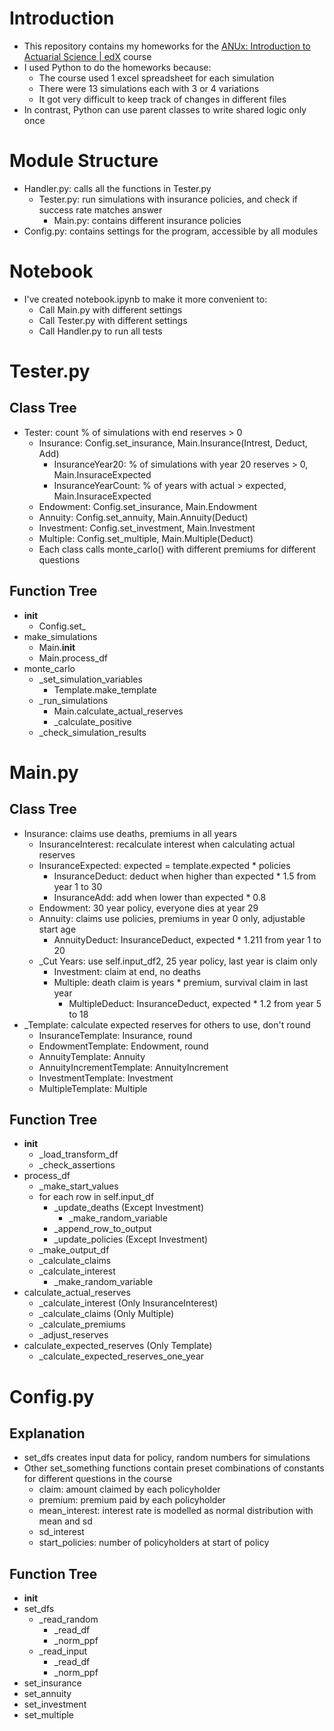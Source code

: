 # Introduction
- This repository contains my homeworks for the [ANUx: Introduction to Actuarial Science | edX](https://www.edx.org/learn/actuarial-science/australian-national-university-introduction-to-actuarial-science) course
- I used Python to do the homeworks because:
    - The course used 1 excel spreadsheet for each simulation
    - There were 13 simulations each with 3 or 4 variations
    - It got very difficult to keep track of changes in different files
- In contrast, Python can use parent classes to write shared logic only once

# Module Structure
- Handler.py: calls all the functions in Tester.py
    - Tester.py: run simulations with insurance policies, and check if success rate matches answer
        - Main.py: contains different insurance policies
- Config.py: contains settings for the program, accessible by all modules

# Notebook
- I've created notebook.ipynb to make it more convenient to:
    - Call Main.py with different settings
    - Call Tester.py with different settings
    - Call Handler.py to run all tests

# Tester.py

## Class Tree
- Tester: count % of simulations with end reserves > 0
    - Insurance: Config.set_insurance, Main.Insurance(Intrest, Deduct, Add)
        - InsuranceYear20: % of simulations with year 20 reserves > 0, Main.InsuraceExpected
        - InsuranceYearCount: % of years with actual > expected, Main.InsuraceExpected
    - Endowment: Config.set_insurance, Main.Endowment
    - Annuity: Config.set_annuity, Main.Annuity(Deduct)
    - Investment: Config.set_investment, Main.Investment
    - Multiple: Config.set_multiple, Main.Multiple(Deduct)
    - Each class calls monte_carlo() with different premiums for different questions

## Function Tree
- __init__
    - Config.set_<something>
- make_simulations
    - Main.__init__
    - Main.process_df
- monte_carlo
    - _set_simulation_variables
        - Template.make_template
    - _run_simulations
        - Main.calculate_actual_reserves
        - _calculate_positive
    - _check_simulation_results

# Main.py

## Class Tree
- Insurance: claims use deaths, premiums in all years
    - InsuranceInterest: recalculate interest when calculating actual reserves
    - InsuranceExpected: expected = template.expected * policies
        - InsuranceDeduct: deduct when higher than expected * 1.5 from year 1 to 30
        - InsuranceAdd: add when lower than expected * 0.8
    - Endowment: 30 year policy, everyone dies at year 29
    - Annuity: claims use policies, premiums in year 0 only, adjustable start age
        - AnnuityDeduct: InsuranceDeduct, expected * 1.211 from year 1 to 20
    - _Cut Years: use self.input_df2, 25 year policy, last year is claim only
        - Investment: claim at end, no deaths
        - Multiple: death claim is years * premium, survival claim in last year
            - MultipleDeduct: InsuranceDeduct, expected * 1.2 from year 5 to 18
- _Template: calculate expected reserves for others to use, don't round
    - InsuranceTemplate: Insurance, round
    - EndowmentTemplate: Endowment, round
    - AnnuityTemplate: Annuity
    - AnnuityIncrementTemplate: AnnuityIncrement
    - InvestmentTemplate: Investment
    - MultipleTemplate: Multiple

## Function Tree
- __init__
    - _load_transform_df
    - _check_assertions
- process_df
    - _make_start_values
    - for each row in self.input_df
        - _update_deaths (Except Investment)
            - _make_random_variable
        - _append_row_to_output
        - _update_policies (Except Investment)
    - _make_output_df
    - _calculate_claims
    - _calculate_interest
        - _make_random_variable
- calculate_actual_reserves
    - _calculate_interest (Only InsuranceInterest)
    - _calculate_claims (Only Multiple)
    - _calculate_premiums
    - _adjust_reserves
- calculate_expected_reserves (Only Template)
    - _calculate_expected_reserves_one_year

# Config.py

## Explanation
- set_dfs creates input data for policy, random numbers for simulations
- Other set_something functions contain preset combinations of constants for different questions in the course
    - claim: amount claimed by each policyholder
    - premium: premium paid by each policyholder
    - mean_interest: interest rate is modelled as normal distribution with mean and sd
    - sd_interest
    - start_policies: number of policyholders at start of policy

## Function Tree
- __init__
- set_dfs
    - _read_random
        - _read_df
        - _norm_ppf
    - _read_input
        - _read_df
        - _norm_ppf
- set_insurance
- set_annuity
- set_investment
- set_multiple